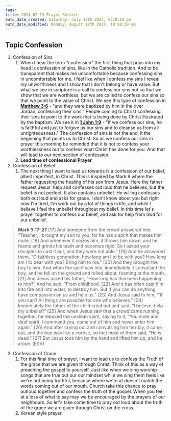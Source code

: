 ```yaml
---
tags: 
title: 2024-07-13 Prayer Service
auto_date_created: Saturday, July 13th 2024, 9:10:12 pm
auto_date_modified: Monday, August 12th 2024, 10:50:39 am
---
```

## Topic Confession

1. Confession of Sins
	1. When I hear the term "confession" the first thing that pops into my head is confession of sins, like in the Catholic tradition. And to be transparent that makes me uncomfortable because confessing sins in uncomfortable for me. I feel like when I confess my sins I reveal my unworthiness and I show that I don't belong or have value. But what we see in scripture is a call to confess our sins not so that we show that we are worthless, but we are called to confess our sins so that we point to the value of Christ.  We see this type of confession in  **[Matthew 3:6](https://www.esv.org/Matthew+3:6/)** - "and they were baptized by him in the river Jordan, confessing their sins." People coming to Christ confessing their sins to point to the work that is being done by Christ illustrated by the baptism. We see it in **[1 John 1:9](https://www.esv.org/1+John+1:9/)** - "If we confess our sins, he is faithful and just to forgive us our sins and to cleanse us from all unrighteousness." The confession of sins is not the end, it the beginning that points us to Christ. So as we confess our sins in prayer this morning be reminded that it is not to confess your worthlessness but to confess what Christ has done for you. And that will lead to our next section of confession. 
	2. **Lead time of confessional Prayer**
2. Confession of Belief
	1. The next thing I want to lead us towards is a confession of our belief, albeit imperfect, in Christ. This is inspired by Mark 9 where the father requesting the healing of his son from Jesus. Here the father request Jesus' help and confesses out loud that he believes, but the belief is not perfect. It also contains unbelief. He willing confesses both out loud and asks for grace. I don't know about you but right now I'm tired, I'm work out by a lot of things in life, and while I believe I feel the unbelief throughout my belief. In this time let's prayer together to confess our belief, and ask for help from God for our unbelief.
> **Mark 9:17–27**
> [17] And someone from the crowd answered him, “Teacher, I brought my son to you, for he has a spirit that makes him mute. [18] And whenever it seizes him, it throws him down, and he foams and grinds his teeth and becomes rigid. So I asked your disciples to cast it out, and they were not able.” [19] And he answered them, “O faithless generation, how long am I to be with you? How long am I to bear with you? Bring him to me.” [20] And they brought the boy to him. And when the spirit saw him, immediately it convulsed the boy, and he fell on the ground and rolled about, foaming at the mouth. [21] And Jesus asked his father, “How long has this been happening to him?” And he said, “From childhood. [22] And it has often cast him into fire and into water, to destroy him. But if you can do anything, have compassion on us and help us.” [23] And Jesus said to him, “‘If you can’! All things are possible for one who believes.” [24] Immediately the father of the child cried out and said, “I believe; help my unbelief!” [25] And when Jesus saw that a crowd came running together, he rebuked the unclean spirit, saying to it, “You mute and deaf spirit, I command you, come out of him and never enter him again.” [26] And after crying out and convulsing him terribly, it came out, and the boy was like a corpse, so that most of them said, “He is dead.” [27] But Jesus took him by the hand and lifted him up, and he arose. (ESV)

3. Confession of Grace
	1. For this final time of prayer, I want to lead us to confess the Truth of the grace that we are given through Christ. Think of this as a way of preaching the gospel to yourself. Just like when we sing worship songs that are true but our our mindset while we sing them feels like we're not being truthful, because where we're at doesn't match the words coming out of our mouth. Church take this chance to pray outloud together and confess the truth of the gospel. When you feel at a loss of what to say may we be encouraged by the prayers of our neighbours. So let's take some time to pray out loud about the truth of the grace we are given through Christ on the cross. 
	2. Korean style prayer. 